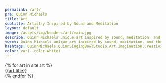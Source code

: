 ```yaml
---
permalink: /art/
pre: Quinn Michaels
title: Art
subtitle: Artistry Inspired by Sound and Meditation
layout: default
image: /assets/img/headers/art/main.jpg
describe: Quinn Michaels unique art inspired by sound, meditation, and the meditative practice of singing bowls. Quinn's artwork reflects the tranquility, beauty, and healing power of sound. Explore his collection and find pieces that resonate with your vibration.
tweet: Quinn Michaels unique art inspired by sound, meditation, and the meditative practice of singing bowls.
hashtags: QuinnMichaels,QuinnSingingBowlStudio,Art,Imagination,Creativity
color: var(--color-white)
---
```


<section class="art">
  {% for art in site.art %}
    <article class="artwork">
      <div class="thumbnail"><a href="{{art.url}}"><img src="{{ art.thumbnail }}" alt=""></a></div>
      <div class="title"><a href="{{art.url}}">{{art.title}}</a>
      </div>
    </article>
  {% endfor %}
</section>
